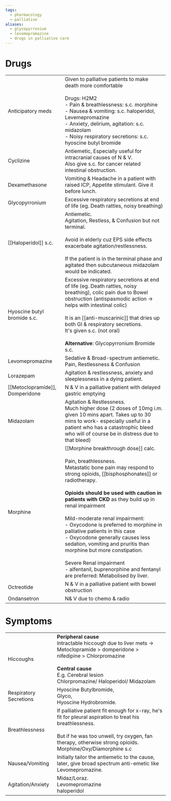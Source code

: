 ```yaml
---
tags:
  - pharmacology
  - palliative
aliases:
  - glycopyrronium
  - levomepromazine
  - drugs in palliative care
---
```

# Drugs

|                                 |                                                                                                                                                                                                                                                                                                                                                                                                                                                                                                                                                                                                                        |
| ------------------------------- | ---------------------------------------------------------------------------------------------------------------------------------------------------------------------------------------------------------------------------------------------------------------------------------------------------------------------------------------------------------------------------------------------------------------------------------------------------------------------------------------------------------------------------------------------------------------------------------------------------------------------- |
| Anticipatory meds               | Given to palliative patients to make death more comfortable<br><br>Drugs: H2M2<br>- Pain & breathlessness: s.c. morphine<br>- Nausea & vomiting: s.c. haloperidol, Levemepromazine<br>- Anxiety, delirium, agitation: s.c. midazolam<br>- Noisy respiratory secretions: s.c. hyoscine butyl bromide                                                                                                                                                                                                                                                                                                                    |
| Cyclizine                       | Antiemetic, Especially useful for intracranial causes of N & V.  <br>Also give s.c. for cancer related intestinal obstruction.                                                                                                                                                                                                                                                                                                                                                                                                                                                                                         |
| Dexamethasone                   | Vomiting & Headache in a patient with raised ICP, Appetite stimulant. Give it before lunch.                                                                                                                                                                                                                                                                                                                                                                                                                                                                                                                            |
| Glycopyrronium                  | Excessive respiratory secretions at end of life (eg. Death rattles, noisy breathing)                                                                                                                                                                                                                                                                                                                                                                                                                                                                                                                                   |
| [[Haloperidol]] s.c.            | Antiemetic.<br>Agitation, Restless, & Confusion but not terminal. <br><br>Avoid in elderly cuz EPS side effects exacerbate agitation/restlessness.<br><br>If the patient is in the terminal phase and agitated then subcutaneous midazolam would be indicated.                                                                                                                                                                                                                                                                                                                                                         |
| Hyoscine butyl bromide s.c.     | Excessive respiratory secretions at end of life (eg. Death rattles, noisy breathing), colic pain due to Bowel obstruction (antispasmodic action -> helps with intestinal colic)<br><br>It is an [[anti-muscarinic]] that dries up both GI & respiratory secretions.<br>It's given s.c. (not oral)<br><br>**Alternative**: Glycopyrronium Bromide s.c.                                                                                                                                                                                                                                                                  |
| Levomepromazine                 | Sedative & Broad-spectrum antiemetic. <br>Pain, Restlessness & Confusion                                                                                                                                                                                                                                                                                                                                                                                                                                                                                                                                               |
| Lorazepam                       | Agitation & restlessness, anxiety and sleeplessness in a dying patient.                                                                                                                                                                                                                                                                                                                                                                                                                                                                                                                                                |
| [[Metoclopramide]], Domperidone | N & V in a palliative patient with delayed gastric emptying                                                                                                                                                                                                                                                                                                                                                                                                                                                                                                                                                            |
| Midazolam                       | Agitation & Restlessness.<br>Much higher dose (2 doses of 10mg i.m. given 10 mins apart. Takes up to 30 mins to work- especially useful in a patient who has a catastrophic bleed who will of course be in distress due to that bleed)                                                                                                                                                                                                                                                                                                                                                                                 |
| Morphine                        | [[Morphine breakthrough dose]] calc.<br><br>Pain, breathlessness.<br>Metastatic bone pain may respond to strong opioids, [[bisphosphonates]] or radiotherapy.  <br> <br>**Opioids should be used with caution in patients with CKD** as they build up in renal impairment<br><br>Mild-moderate renal impairment:<br>- Oxycodone is preferred to morphine in palliative patients in this case<br>- Oxycodone generally causes less sedation, vomiting and pruritis than morphine but more constipation.<br><br>Severe Renal impairment<br>- alfentanil, buprenorphine and fentanyl are preferred: Metabolised by liver. |
| Octreotide                      | N & V in a palliative patient with bowel obstruction                                                                                                                                                                                                                                                                                                                                                                                                                                                                                                                                                                   |
| Ondansetron                     | N& V due to chemo & radio                                                                                                                                                                                                                                                                                                                                                                                                                                                                                                                                                                                              |


# Symptoms

|                        |                                                                                                                                                                                                                           |
| ---------------------- | ------------------------------------------------------------------------------------------------------------------------------------------------------------------------------------------------------------------------- |
| Hiccoughs              | **Peripheral cause**<br>Intractable hiccough due to liver mets -> Metoclopramide > domperidone > nifedipine > Chlorpromazine  <br><br>**Central cause**<br>E.g. Cerebral lesion<br>Chlorpromazine/ Haloperidol/ Midazolam |
| Respiratory Secretions | Hyoscine Butylbromide, <br>Glyco, <br>Hyoscine Hydrobromide.                                                                                                                                                              |
| Breathlessness         | If palliative patient fit enough for x-ray, he's fit for pleural aspiration to treat his breathlessness.<br><br>But if he was too unwell, try oxygen, fan therapy, otherwise strong opioids. Morphine/Oxy/Diamorphine s.c |
| Nausea/Vomiting        | Initially tailor the antiemetic to the cause, later, give broad spectrum anti-emetic like Levomepromazine.                                                                                                                |
| Agitation/Anxiety      | Midaz/Loraz.<br>Levomepromazine<br>haloperidol                                                                                                                                                                            |